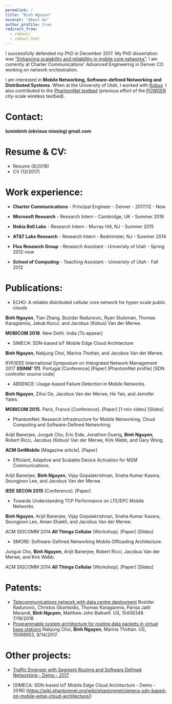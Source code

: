 ```yaml
---
permalink: /
title: "Binh Nguyen"
excerpt: "About me"
author_profile: true
redirect_from: 
  - /about/
  - /about.html
---
```


I successfully defended my PhD in December 2017. My PhD dissertation was ["Enhancing scalability and reliablility in mobile core networks"](https://www.flux.utah.edu/paper/271). 
I am currently at Charter Communications' Advanced Engineering in Denver CO working on network orchestration. 

I am interested in **Mobile Networking, Software-defined Networking and Distributed Systems**. 
When at the University of Utah, I worked with [Kobus](http://www.cs.utah.edu/~kobus). 
I also contributed to the [PhantomNet testbed](http://www.phantomnet.org/) (previous effort of the [POWDER](https://powderwireless.net/) city-scale wireless testbed).

Contact:
======

**luminbinh (obvious missing) gmail.com**

Resume & CV:
======
* Resume (8/2018)
* CV (12/2017)

Work experience:
===========

* **Charter Communications** - Principal Engineer - Denver - 2017/12 - Now

* **Microsoft Research** - Research Intern - Cambridge, UK - Summer 2016

* **Nokia Bell Labs** - Research Intern - Murray Hill, NJ - Summer 2015

* **AT&T Labs Research** - Research Intern - Bedminster, NJ - Summer 2014

* **Flux Research Group** - Research Assistant - Univeristy of Utah - Spring 2012-now

* **School of Computing** - Teaching Assistant - Univeristy of Utah - Fall 2012

Publications:
===========
* ECHO: A reliable distributed cellular core network for hyper-scale public clouds

**Binh Nguyen**, Tian Zhang, Bozidar Radunovic, Ryan Stutsman, Thomas Karagiannis, Jakub Kocur, and Jacobus (Kobus) Van der Merwe.

**MOBICOM 2018**. New Delhi. India [To appear] 

* SIMECA: SDN-based IoT Mobile Edge Cloud Architecture

**Binh Nguyen**, Nakjung Choi, Marina Thottan, and Jacobus Van der Merwe.

IFIP/IEEE International Symposium on Intergrated Network Management 2017 **(ISINM' 17)**. Portugal [Conference] [Paper] [PhantomNet profile] [SDN controller source code] 

* ABSENCE: Usage-based Failure Detection in Mobile Networks.

**Binh Nguyen**, Zihui Ge, Jacobus Van der Merwe, He Yan, and Jennifer Yates.

**MOBICOM 2015**. Paris, France [Conference]. [Paper] [1-min video] [Slides] 

* PhantomNet: Research Infrastructure for Mobile Networking, Cloud Computing and Software-Defined Networking.

Arijit Banerjee, Junguk Cho, Eric Eide, Jonathon Duerig, **Binh Nguyen**, Robert Ricci, Jacobus (Kobus) Van der Merwe, Kirk Webb, and Gary Wong.

**ACM GetMobile** [Magazine article]. [Paper] 

* Efficient, Adaptive and Scalable Device Activation for M2M Communications.

Arijit Banerjee, **Binh Nguyen**, Vijay Gopalakrishnan, Sneha Kumar Kasera, Seungjoon Lee, and Jacobus Van der Merwe.

**IEEE SECON 2015** [Conference]. [Paper] 

* Towards Understanding TCP Performance on LTE/EPC Mobile Networks.

**Binh Nguyen**, Arijit Banerjee, Vijay Gopalakrishnan, Sneha Kumar Kasera, Seungjoon Lee, Aman Shaikh, and Jacobus Van der Merwe.

ACM SIGCOMM 2014 **All Things Cellular** [Workshop]. [Paper] [Slides] 

* SMORE: Software-Defined Networking Mobile Offloading Architecture.

Junguk Cho, **Binh Nguyen**, Arijit Banerjee, Robert Ricci, Jacobus Van der Merwe, and Kirk Webb.

ACM SIGCOMM 2014 **All Things Cellular** [Workshop]. [Paper] [Slides] 

Patents:
======
* [Telecommunications network with data centre deployment](http://www.freepatentsonline.com/y2018/0205574.html)
Bozidar Radunovic, Christos Gkantsidis, Thomas Karagiannis, Parisa Jalili Marandi, **Binh Nguyen**, Matthew John Balkwill. 
US, 15406348. 7/19/2018. 
* [Programmable system architecture for routing data packets in virtual base stations](http://www.freepatentsonline.com/y2018/0205574.html)
Nakjung Choi, **Binh Nguyen**, Marina Thottan. 
US, 15068953, 9/14/2017. 

Other projects:
===========
* [Traffic Engineer with Segment Routing and Software Defined Networking - Demo - 2017](http://www.cs.utah.edu/~binh/archive/segment_routing/segment-routing-tutorial.html)

* [SIMECA: SDN-based IoT Mobile Edge Cloud Architecture - Demo - 2016] (https://wiki.phantomnet.org/wiki/phantomnet/simeca-sdn-based-iot-mobile-edge-cloud-architecture/)
